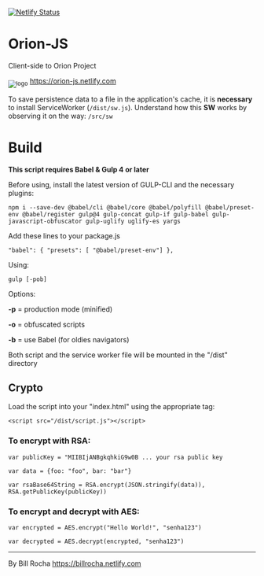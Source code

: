 [![Netlify Status](https://api.netlify.com/api/v1/badges/26b88e55-8556-4d7c-8e19-1017b19c8d7a/deploy-status)](https://app.netlify.com/sites/orion-sample/deploys)

# Orion-JS

Client-side to Orion Project

<sub>![logo](https://github.com/fdutrar/orion-node/blob/master/public/icon/favicon-16x16.png)</sub> https://orion-js.netlify.com

To save persistence data to a file in the application's cache, it is **necessary** to install ServiceWorker (`/dist/sw.js`). Understand how this **SW** works by observing it on the way: `/src/sw`

# Build

**This script requires Babel & Gulp 4 or later**

Before using, install the latest version of GULP-CLI and the necessary plugins:

`npm i --save-dev @babel/cli @babel/core @babel/polyfill @babel/preset-env @babel/register gulp@4 gulp-concat gulp-if gulp-babel gulp-javascript-obfuscator gulp-uglify uglify-es yargs`

Add these lines to your package.js

`"babel": { "presets": [ "@babel/preset-env"] },`


Using:

`gulp [-pob]`

Options:

**-p** = production mode (minified)

**-o** = obfuscated scripts

**-b** = use Babel (for oldies navigators)

Both script and the service worker file will be mounted in the "/dist" directory


## Crypto

Load the script into your "index.html" using the appropriate tag:

`<script src="/dist/script.js"></script>`

### To encrypt with RSA:

`var publicKey = "MIIBIjANBgkqhkiG9w0B ... your rsa public key`
 
`var data = {foo: "foo", bar: "bar"}`
 
`var rsaBase64String = RSA.encrypt(JSON.stringify(data)), RSA.getPublicKey(publicKey))`

### To encrypt and decrypt with AES:

`var encrypted = AES.encrypt("Hello World!", "senha123")`

`var decrypted = AES.decrypt(encrypted, "senha123")`

---

By Bill Rocha <https://billrocha.netlify.com>
